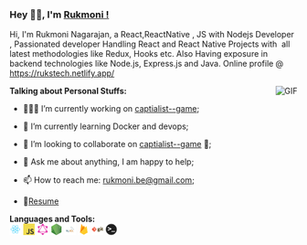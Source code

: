 
### Hey 👋🏽, I'm [Rukmoni !](https://rukstech.netlify.app/) 
Hi, I'm Rukmoni Nagarajan, a React,ReactNative , JS with Nodejs Developer , Passionated developer Handling React and React Native Projects with  all latest methodologies like Redux, Hooks etc. Also Having exposure in backend technologies like Node.js, Express.js and Java. Online profile @ https://rukstech.netlify.app/


  <img align="right" alt="GIF" src="https://media.giphy.com/media/L1R1tvI9svkIWwpVYr/giphy.gif" />
  
**Talking about Personal Stuffs:**

- 👨🏽‍💻 I’m currently working on [captialist--game](https://github.com/Rukmoni/captialist--game);
- 🌱 I’m currently learning Docker and devops; 
- 👯 I’m looking to collaborate on [captialist--game](https://github.com/Rukmoni/captialist--game) 🤝;

- 💬 Ask me about anything, I am happy to help;

- 📫 How to reach me: rukmoni.be@gmail.com;
- 📝[Resume](https://drive.google.com/drive/folders/1F3e5XRxad74azvDvNC-dOyi5x6H8Kf0T)

**Languages and Tools:**  
<code><img height="20" src="https://raw.githubusercontent.com/github/explore/80688e429a7d4ef2fca1e82350fe8e3517d3494d/topics/react/react.png"></code>
<code><img height="20" src="https://raw.githubusercontent.com/github/explore/80688e429a7d4ef2fca1e82350fe8e3517d3494d/topics/javascript/javascript.png"></code>
<code><img height="20" src="https://raw.githubusercontent.com/github/explore/5c058a388828bb5fde0bcafd4bc867b5bb3f26f3/topics/graphql/graphql.png"></code>
<code><img height="20" src="https://raw.githubusercontent.com/github/explore/80688e429a7d4ef2fca1e82350fe8e3517d3494d/topics/nodejs/nodejs.png"></code>
<code><img height="20" src="https://raw.githubusercontent.com/github/explore/80688e429a7d4ef2fca1e82350fe8e3517d3494d/topics/mysql/mysql.png"></code>
<code><img height="20" src="https://raw.githubusercontent.com/github/explore/80688e429a7d4ef2fca1e82350fe8e3517d3494d/topics/firebase/firebase.png"></code>
<code><img height="20" src="https://raw.githubusercontent.com/github/explore/80688e429a7d4ef2fca1e82350fe8e3517d3494d/topics/git/git.png"></code>
<code><img height="20" src="https://raw.githubusercontent.com/github/explore/80688e429a7d4ef2fca1e82350fe8e3517d3494d/topics/terminal/terminal.png"></code>






